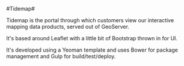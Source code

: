 #Tidemap#

Tidemap is the portal through which customers view our interactive mapping data products, served out of GeoServer.

It's based around Leaflet with a little bit of Bootstrap thrown in for UI.

It's developed using a Yeoman template and uses Bower for package management and Gulp for build/test/deploy.

